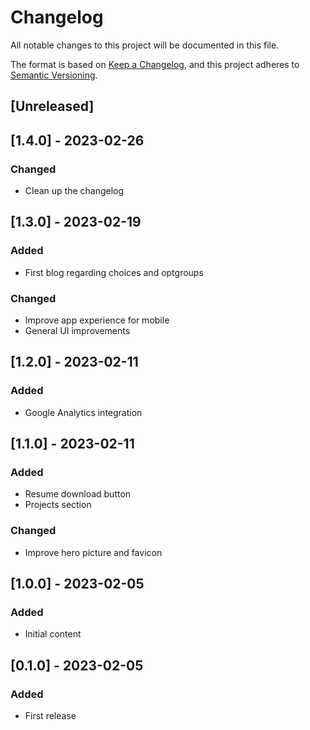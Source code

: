 # Changelog

All notable changes to this project will be documented in this file.

The format is based on [Keep a Changelog](https://keepachangelog.com/en/1.0.0/),
and this project adheres to [Semantic Versioning](https://semver.org/spec/v2.0.0.html).

## [Unreleased]

## [1.4.0] - 2023-02-26

### Changed
 - Clean up the changelog

## [1.3.0] - 2023-02-19

### Added
 - First blog regarding choices and optgroups

### Changed
 - Improve app experience for mobile
 - General UI improvements

## [1.2.0] - 2023-02-11

### Added
 - Google Analytics integration

## [1.1.0] - 2023-02-11

### Added
 - Resume download button
 - Projects section

### Changed
 - Improve hero picture and favicon

## [1.0.0] - 2023-02-05

### Added
 - Initial content

## [0.1.0] - 2023-02-05

### Added
 - First release
